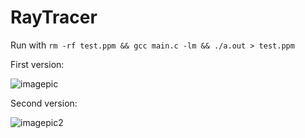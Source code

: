 # RayTracer


Run with `rm -rf test.ppm && gcc main.c -lm && ./a.out > test.ppm`

First version:

![imagepic](https://github.com/o-oconnell/RayTracer/blob/main/sample.png)

Second version:

![imagepic2](https://github.com/o-oconnell/RayTracer/blob/main/sample2.png)
